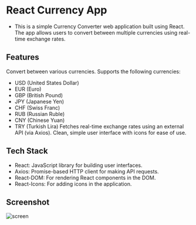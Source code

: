 # React Currency App

- This is a simple Currency Converter web application built using React. The app allows users to convert between multiple currencies using real-time exchange rates.

## Features

Convert between various currencies.
Supports the following currencies:

- USD (United States Dollar)
- EUR (Euro)
- GBP (British Pound)
- JPY (Japanese Yen)
- CHF (Swiss Franc)
- RUB (Russian Ruble)
- CNY (Chinese Yuan)
- TRY (Turkish Lira)
  Fetches real-time exchange rates using an external API (via Axios).
  Clean, simple user interface with icons for ease of use.

## Tech Stack

- React: JavaScript library for building user interfaces.
- Axios: Promise-based HTTP client for making API requests.
- React-DOM: For rendering React components in the DOM.
- React-Icons: For adding icons in the application.

## Screenshot

![screen](https://github.com/user-attachments/assets/0e55ece3-ce23-49e0-8b7d-fe20216b24f7)

